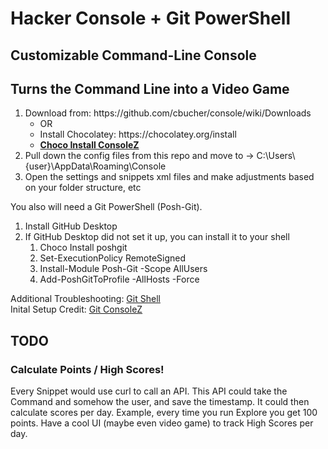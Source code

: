 # Hacker Console + Git PowerShell
## Customizable Command-Line Console
## Turns the Command Line into a Video Game

<ol>
  <li>
    Download from: https://github.com/cbucher/console/wiki/Downloads
    <ul>
      <li>OR</li>
      <li>Install Chocolatey: https://chocolatey.org/install</li>
      <li><b><u>Choco Install ConsoleZ</u></b></li>
    </ul>
  </li>
  <li>Pull down the config files from this repo and move to -> C:\Users\{user}\AppData\Roaming\Console</li>
  <li>Open the settings and snippets xml files and make adjustments based on your folder structure, etc</li>
</ol>
You also will need a Git PowerShell (Posh-Git).<br />
<ol>
  <li>Install GitHub Desktop</li>
  <li>
    If GitHub Desktop did not set it up, you can install it to your shell
    <ol>
      <li>Choco Install poshgit</li>
      <li>Set-ExecutionPolicy RemoteSigned</li>
      <li>Install-Module Posh-Git -Scope AllUsers</li>
      <li>Add-PoshGitToProfile -AllHosts -Force</li>
    </ol>
  </li>
</ol>

Additional Troubleshooting:
<a target="_blank" href="https://git-scm.com/book/en/v2/Appendix-A%3A-Git-in-Other-Environments-Git-in-PowerShell">Git Shell</a>
<br />
Inital Setup Credit:
<a target="_blank" href="https://haacked.com/archive/2015/10/29/git-shell/">Git ConsoleZ</a>

## TODO
### Calculate Points / High Scores!
<div>
  Every Snippet would use curl to call an API.
  This API could take the Command and somehow the user, and save the timestamp.
  It could then calculate scores per day.
  Example, every time you run Explore you get 100 points.
  Have a cool UI (maybe even video game) to track High Scores per day.
</div>

